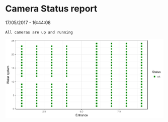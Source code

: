 Camera Status report
================
17/05/2017 - 16:44:08

    All cameras are up and running

![](camreport_files/figure-markdown_github/unnamed-chunk-2-1.png)
